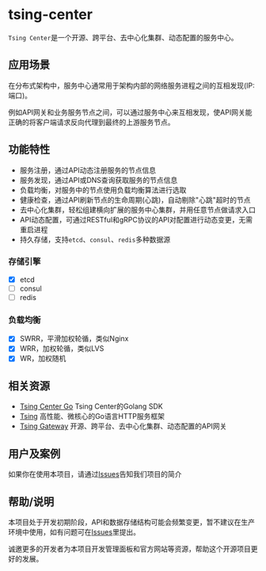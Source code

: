 # tsing-center

`Tsing Center`是一个开源、跨平台、去中心化集群、动态配置的服务中心。

## 应用场景

在分布式架构中，服务中心通常用于架构内部的网络服务进程之间的互相发现(IP:端口)。

例如API网关和业务服务节点之间，可以通过服务中心来互相发现，使API网关能正确的将客户端请求反向代理到最终的上游服务节点。

## 功能特性
- 服务注册，通过API动态注册服务的节点信息
- 服务发现，通过API或DNS查询获取服务的节点信息
- 负载均衡，对服务中的节点使用负载均衡算法进行选取
- 健康检查，通过API刷新节点的生命周期(心跳)，自动剔除"心跳"超时的节点
- 去中心化集群，轻松组建横向扩展的服务中心集群，并用任意节点做请求入口
- API动态配置，可通过RESTful和gRPC协议的API对配置进行动态变更，无需重启进程
- 持久存储，支持`etcd`、`consul`、`redis`多种数据源

### 存储引擎
- [x] etcd
- [ ] consul
- [ ] redis

### 负载均衡
- [x] SWRR，平滑加权轮循，类似Nginx
- [x] WRR，加权轮循，类似LVS
- [x] WR，加权随机

## 相关资源

- [Tsing Center Go](https://github.com/dxvgef/tsing-center-go) Tsing Center的Golang SDK
- [Tsing](https://github.com/dxvgef/tsing) 高性能、微核心的Go语言HTTP服务框架
- [Tsing Gateway](https://github.com/dxvgef/tsing-gateway) 开源、跨平台、去中心化集群、动态配置的API网关

## 用户及案例

如果你在使用本项目，请通过[Issues](https://github.com/dxvgef/tsing-center/issues)告知我们项目的简介

## 帮助/说明

本项目处于开发初期阶段，API和数据存储结构可能会频繁变更，暂不建议在生产环境中使用，如有问题可在[Issues](https://github.com/dxvgef/tsing-center/issues)里提出。

诚邀更多的开发者为本项目开发管理面板和官方网站等资源，帮助这个开源项目更好的发展。
